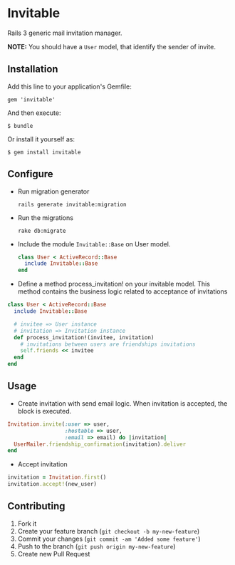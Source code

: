 # Invitable

Rails 3 generic mail invitation manager.

**NOTE:** You should have a `User` model, that identify the sender of invite.

## Installation

Add this line to your application's Gemfile:

    gem 'invitable'

And then execute:

    $ bundle

Or install it yourself as:

    $ gem install invitable


## Configure

* Run migration generator
  ```
  rails generate invitable:migration
  ```

* Run the migrations
  ```
  rake db:migrate
  ```

* Include the module `Invitable::Base` on User model.

  ```ruby
  class User < ActiveRecord::Base
    include Invitable::Base
  end
  ```

*  Define a method process_invitation! on your invitable model. This method contains the business logic related to acceptance of invitations

  ```ruby
  class User < ActiveRecord::Base
    include Invitable::Base

    # invitee => User instance
    # invitation => Invitation instance
    def process_invitation!(invitee, invitation)
      # invitations between users are friendships invitations
      self.friends << invitee
    end
  end
  ```

## Usage

* Create invitation with send email logic. When invitation is accepted, the block is executed.

```ruby
Invitation.invite(:user => user,
                  :hostable => user,
                  :email => email) do |invitation|
  UserMailer.friendship_confirmation(invitation).deliver
end
```
* Accept invitation

```ruby
invitation = Invitation.first()
invitation.accept!(new_user)
```

## Contributing

1. Fork it
2. Create your feature branch (`git checkout -b my-new-feature`)
3. Commit your changes (`git commit -am 'Added some feature'`)
4. Push to the branch (`git push origin my-new-feature`)
5. Create new Pull Request
